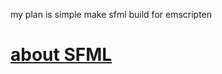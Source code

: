 my plan is simple make sfml build for emscripten

# [about SFML](https://github.com/SFML/SFML/blob/master/readme.md)
